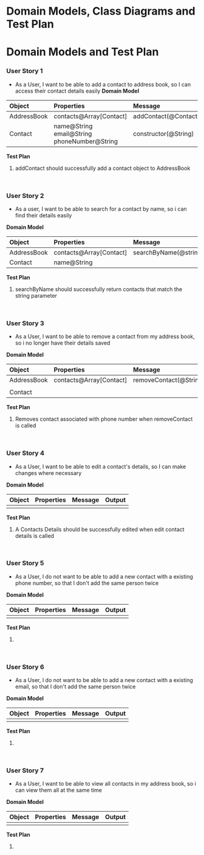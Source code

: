 # Domain Models, Class Diagrams and Test Plan
# Domain Models and Test Plan

### User Story 1

- As a User, I want to be able to add a contact to address book, so I can access their contact details easily
**Domain Model**

| Object      | Properties                                          | Message              | Output   |
|:------------|:----------------------------------------------------|:---------------------|:---------|
| AddressBook | contacts@Array[Contact]                             | addContact(@Contact) | @void    |
| Contact     | name@String<br/>email@String<br/>phoneNumber@String | constructor(@String) | @Contact |

**Test Plan**

1. addContact should successfully add a contact object to AddressBook
<br>

### User Story 2

-   As a user, I want to be able to search for a contact by name, so i can find their details easily

**Domain Model**

| Object      | Properties              | Message               | Output |
|:------------|:------------------------|:----------------------|:-------|
| AddressBook | contacts@Array[Contact] | searchByName(@string) | @Array |
| Contact     | name@String             |                       |        |

**Test Plan**

1. searchByName should successfully return contacts that match the string parameter

<br>

### User Story 3

- As a User, I want to be able to remove a contact from my address book, so i no longer have their details saved

**Domain Model**

| Object      | Properties              | Message                | Output |
|:------------|:------------------------|:-----------------------|:-------|
| AddressBook | contacts@Array[Contact] | removeContact(@String) | @Void  |
|             |                         |                        |        |
| Contact     |                         |                        |        |

**Test Plan**

1. Removes contact associated with phone number when removeContact is called

<br>

### User Story 4

- As a User, I want to be able to edit a contact's details, so I can make changes where necessary

**Domain Model**

| Object      | Properties    | Message             | Output |
| :---------- | :------------ | :------------------ | :----- |
|      | |  |   |

**Test Plan**

1. A Contacts Details should be successfully edited when edit contact details is called

<br>

### User Story 5

- As a User, I do not want to be able to add a new contact with a existing phone number, so that I don't add the same person twice

**Domain Model**

| Object      | Properties | Message          | Output |
| :---------- |:-----------|:-----------------|:-------|
|      |            |                  |        |

**Test Plan**

1. 


<br>

### User Story 6

- As a User, I do not want to be able to add a new contact with a existing email, so that I don't add the same person twice

**Domain Model**

| Object      | Properties    | Message            | Output |
| :---------- | :------------ |:-------------------| :----- |
|      |               |                    |  |


**Test Plan**

1. 

<br>

### User Story 7

- As a User, I want to be able to view all contacts in my address book, so i can view them all at the same time

**Domain Model**

| Object      | Properties    | Message                | Output |
| :---------- | :------------ | :--------------------- | :----- |
|      |               |  |  |

**Test Plan**

1.
